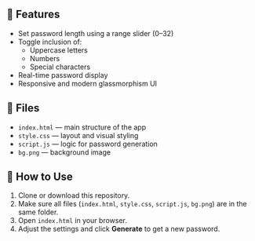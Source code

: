 ## 🔐 Features

- Set password length using a range slider (0–32)
- Toggle inclusion of:
  - Uppercase letters
  - Numbers
  - Special characters
- Real-time password display
- Responsive and modern glassmorphism UI

## 📁 Files

- `index.html` — main structure of the app
- `style.css` — layout and visual styling
- `script.js` — logic for password generation
- `bg.png` — background image

## 🚀 How to Use

1. Clone or download this repository.
2. Make sure all files (`index.html`, `style.css`, `script.js`, `bg.png`) are in the same folder.
3. Open `index.html` in your browser.
4. Adjust the settings and click **Generate** to get a new password.
